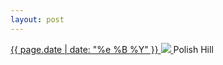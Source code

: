 ```yaml
---
layout: post
---
```


<p>
  <a href="/494">
    <time>{{ page.date | date: "%e %B %Y" }}</time>
    <img src="{{ site.assets_url }}/494.jpg">
  </a>
  Polish Hill
</p>
